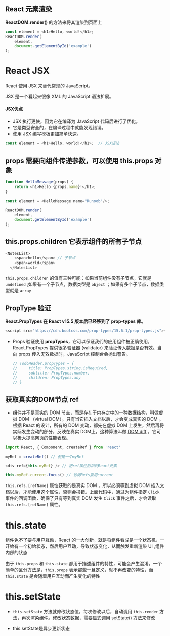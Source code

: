 ## React 元素渲染

 **ReactDOM.render()** 的方法来将其渲染到页面上

```js
const element = <h1>Hello, world!</h1>;
ReactDOM.render(
    element,
    document.getElementById('example')
);
```

# React JSX

React 使用 JSX 来替代常规的 JavaScript。

JSX 是一个看起来很像 XML 的 JavaScript 语法扩展。

#### JSX优点

- JSX 执行更快，因为它在编译为 JavaScript 代码后进行了优化。
- 它是类型安全的，在编译过程中就能发现错误。
- 使用 JSX 编写模板更加简单快速。

```js
const element = <h1>Hello, world!</h1>;  // JSX语法
```

## props 需要向组件传递参数，可以使用 **this.props** 对象

```js
function HelloMessage(props) {
    return <h1>Hello {props.name}!</h1>;
}
 
const element = <HelloMessage name="Runoob"/>;
 
ReactDOM.render(
    element,
    document.getElementById('example')
);
```

## this.props.children 它表示组件的所有子节点

```js
<NotesList>
    <span>hello</span> // 子节点
    <span>world</span>
  </NotesList>
```

`this.props.children` 的值有三种可能：如果当前组件没有子节点，它就是 `undefined` ;如果有一个子节点，数据类型是 `object` ；如果有多个子节点，数据类型就是 `array`

## PropType 验证

**React.PropTypes 在 React v15.5 版本后已经移到了** **prop-types** **库。**

```js
<script src="https://cdn.bootcss.com/prop-types/15.6.1/prop-types.js"></script>
```

- Props 验证使用 **propTypes**，它可以保证我们的应用组件被正确使用，React.PropTypes 提供很多验证器 (validator) 来验证传入数据是否有效。当向 props 传入无效数据时，JavaScript 控制台会抛出警告。

  ```js
  // TodoHeader.propTypes = {
  //     title: PropTypes.string.isRequired,
  //     subtitle: PropTypes.number,
  //     children: PropTypes.any
  // }
  ```

## 获取真实的DOM节点 ref

- 组件并不是真实的 DOM 节点，而是存在于内存之中的一种数据结构，叫做虚拟 DOM （virtual DOM）。只有当它插入文档以后，才会变成真实的 DOM 。根据 React 的设计，所有的 DOM 变动，都先在虚拟 DOM 上发生，然后再将实际发生变动的部分，反映在真实 DOM上，这种算法叫做 [DOM diff](http://calendar.perfplanet.com/2013/diff/) ，它可以极大提高网页的性能表现。

```js
import React, { Component, createRef } from 'react'

myRef = createRef() // 创建一个myRef	

<div ref={this.myRef} /> // 把ref属性附加到React元素
    
this.myRef.current.focus() // 访问Refs要用current
```

`this.refs.[refName]` 属性获取的是真实 DOM ，所以必须等到虚拟 DOM 插入文档以后，才能使用这个属性，否则会报错。上面代码中，通过为组件指定 `Click` 事件的回调函数，确保了只有等到真实 DOM 发生 `Click` 事件之后，才会读取 `this.refs.[refName]` 属性。





# this.state

组件免不了要与用户互动，React 的一大创新，就是将组件看成是一个状态机，一开始有一个初始状态，然后用户互动，导致状态变化，从而触发重新渲染 UI ,组件内部的状态

由于 `this.props` 和 `this.state` 都用于描述组件的特性，可能会产生混淆。一个简单的区分方法是，`this.props` 表示那些一旦定义，就不再改变的特性，而 `this.state` 是会随着用户互动而产生变化的特性

# this.setState

- `this.setState` 方法就修改状态值，每次修改以后，自动调用 `this.render` 方法，再次渲染组件。修改状态数据，需要显式调用 setState() 方法来修改

- this.setState是异步更新状态

